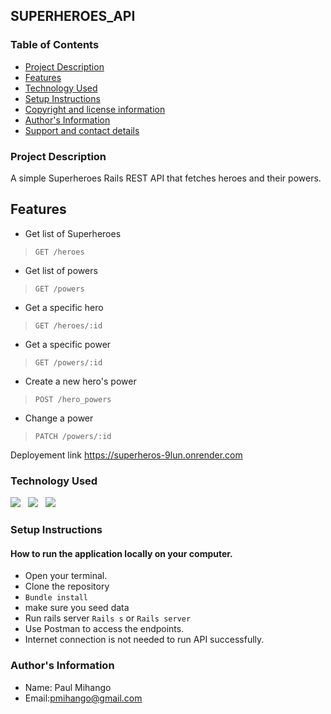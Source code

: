 ## SUPERHEROES_API

### Table of Contents
- [Project Description](#project-description)
- [Features](#features)
- [Technology Used](#technology-used)
- [Setup Instructions](#setup-instructions)
- [Copyright and license information](#copyright-and-license-information)
- [Author's Information](#authors-information)
- [Support and contact details](#support-and-contact-details)


### Project Description
A simple Superheroes Rails REST API that fetches heroes and their powers.

## Features
- Get list of Superheroes
> `GET /heroes`
- Get list of powers
> `GET /powers`
- Get a specific hero
> `GET /heroes/:id`
- Get a specific power
> `GET /powers/:id`
- Create a new hero's power
> `POST /hero_powers`
- Change a power
> `PATCH /powers/:id`

Deployement link https://superheros-9lun.onrender.com 

### Technology Used
![](https://img.shields.io/badge/Github-black)&nbsp;&nbsp;&nbsp;![](https://img.shields.io/badge/Ruby-Red)&nbsp;&nbsp;&nbsp;![](https://img.shields.io/badge/Postman-orange)


### Setup Instructions

#### How to run the application locally on your computer.
- Open your terminal.
- Clone the repository 
- `Bundle install`
- make sure you seed data
- Run rails server `Rails s` or `Rails server`
- Use Postman to access the endpoints. 
- Internet connection is not needed to run API successfully.


### Author's Information
- Name: Paul Mihango
- Email:pmihango@gmail.com

